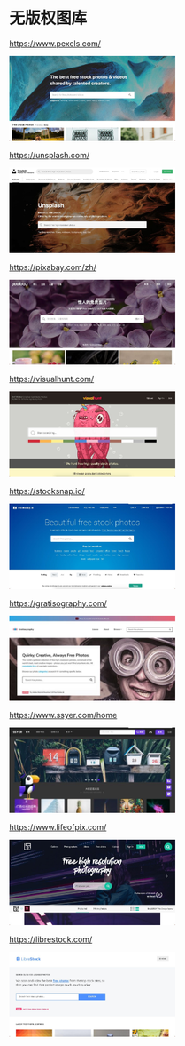# 无版权图库

<i class="fal fa-globe"></i> <https://www.pexels.com/>

<img style="width:300px" alt="pexels" src="./assets/imgs/2019-05-17_17-37-50.jpg" />

<i class="fal fa-globe"></i> <https://unsplash.com/>

<img style="width:300px" alt="unsplash" src="./assets/imgs/2019-05-17_17-37-52.jpg" />

<i class="fal fa-globe"></i> <https://pixabay.com/zh/>

<img style="width:300px" alt="pixabay" src="./assets/imgs/2019-05-17_17-37-53.jpg" />

<i class="fal fa-globe"></i> <https://visualhunt.com/>

<img style="width:300px" alt="visualhunt" src="./assets/imgs/2019-05-17_17-38-07.jpg" />

<i class="fal fa-globe"></i> <https://stocksnap.io/>

<img style="width:300px" alt="stocksnap" src="./assets/imgs/2019-05-17_17-38-14.jpg" />

<i class="fal fa-globe"></i> <https://gratisography.com/>

<img style="width:300px" alt="gratisography" src="./assets/imgs/2019-05-17_17-38-28.jpg" />

<i class="fal fa-globe"></i> <https://www.ssyer.com/home>

<img style="width:300px" alt="ssyer" src="./assets/imgs/2019-05-17_17-38-37.jpg" />

<i class="fal fa-globe"></i> <https://www.lifeofpix.com/>

<img style="width:300px" alt="lifeofpix" src="./assets/imgs/2019-05-17_17-38-49.jpg" />

<i class="fal fa-globe"></i> <https://librestock.com/>

<img style="width:300px" alt="librestock" src="./assets/imgs/2019-05-17_17-39-13.jpg" />